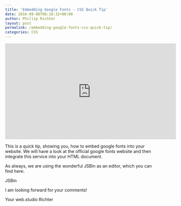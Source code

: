 ```yaml
---
title: 'Embedding Google Fonts - CSS Quick Tip'
date: 2016-09-06T08:18:32+00:00
author: Phillip Richter
layout: post
permalink: /embedding-google-fonts-css-quick-tip/
categories: CSS
---
```

<iframe width="560" height="315" src="https://www.youtube.com/embed/S9UPESb5L3Q" frameborder="0" allowfullscreen="allowfullscreen"></iframe>

This is a quick tip, showing you, how to embed google fonts into your website. We will have a look at the official google fonts website and then integrate this service into your HTML document.
  
As always, we are using the wonderful JSBin as an editor, which you can find here:
  
<a hred="http://jsbin.com/?html,output">JSBin</a>
  
I am looking forward for your comments!

Your web.studio Richter

